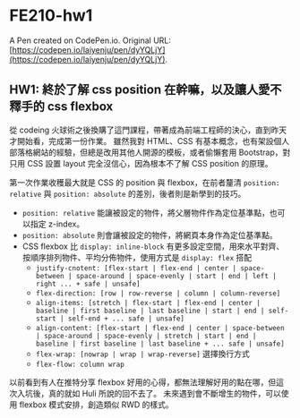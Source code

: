 # FE210-hw1

A Pen created on CodePen.io. Original URL: [https://codepen.io/laiyenju/pen/dyYQLjY](https://codepen.io/laiyenju/pen/dyYQLjY).

## HW1: 終於了解 css position 在幹嘛，以及讓人愛不釋手的 css flexbox

從 codeing 火球術之後換購了這門課程，帶著成為前端工程師的決心，直到昨天才開始看，完成第一份作業。
雖然我對 HTML、CSS 有基本概念，也有架設個人部落格網站的經驗，但總是改用其他人開源的模板，或者偷懶套用 Bootstrap，對只用 CSS 設置 layout 完全沒信心，因為根本不了解 CSS position 的原理。

第一次作業收穫最大就是 CSS 的 position 與 flexbox，在前者釐清 `position: relative` 與 `position: absolute` 的差別，後者則是新學到的技巧。

- `position: relative` 能讓被設定的物件，將父層物件作為定位基準點，也可以指定 z-index。
- `position: absolute` 則會讓被設定的物件，將網頁本身作為定位基準點。
- CSS flexbox 比 `display: inline-block` 有更多設定空間，用來水平對齊、按順序排列物件、平均分佈物件，使用方式是 `display: flex` 搭配 
  - `justify-cnotent: [flex-start | flex-end | center | space-between | space-around | space-evenly | start | end | left | right ... + safe | unsafe]`
  - `flex-direction: [row | row-reverse | column | column-reverse]`
  - `align-items: [stretch | flex-start | flex-end | center | baseline | first baseline | last baseline | start | end | self-start | self-end + ... safe | unsafe]`
  - `align-content: [flex-start | flex-end | center | space-between | space-around | space-evenly | stretch | start | end | baseline | first baseline | last baseline + ... safe | unsafe]`
  - `flex-wrap: [nowrap | wrap | wrap-reverse]` 選擇換行方式
  - `flex-flow: column wrap`

以前看到有人在推特分享 flexbox 好用的心得，都無法理解好用的點在哪，但這次入坑後，真的就如 Huli 所說的回不去了。
未來遇到會不斷增生的物件，可以使用 flexbox 模式安排，創造類似 RWD 的樣式。
